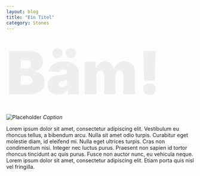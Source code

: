 ```yaml
---
layout: blog
title: "Ein Titel"
category: Stones
---
```


<div style="font-size:10rem; color:#eee; font-weight:900;">Bäm!</div>

![Placeholder](https://placeimg.com/640/480/any)
*Caption*

Lorem ipsum dolor sit amet, consectetur adipiscing elit. Vestibulum eu rhoncus tellus, a bibendum arcu. Nulla sit amet odio turpis. Curabitur eget molestie diam, id eleifend mi. Nulla eget ultrices turpis. Cras non condimentum nisi. Integer nec luctus purus. Praesent non sapien id tortor rhoncus tincidunt ac quis purus. Fusce non auctor nunc, eu vehicula neque. Lorem ipsum dolor sit amet, consectetur adipiscing elit. Etiam porta quis nisl vel fringilla.
